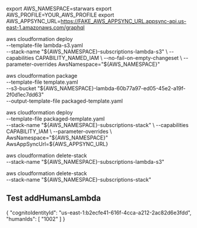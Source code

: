 export AWS_NAMESPACE=starwars
export AWS_PROFILE=YOUR_AWS_PROFILE
export AWS_APPSYNC_URL=https://FAKE_AWS_APPSYNC_URL.appsync-api.us-east-1.amazonaws.com/graphql

aws cloudformation deploy \
  --template-file lambda-s3.yaml \
  --stack-name "${AWS_NAMESPACE}-subscriptions-lambda-s3" \
  --capabilities CAPABILITY_NAMED_IAM \
  --no-fail-on-empty-changeset \
  --parameter-overrides AwsNamespace="${AWS_NAMESPACE}"

aws cloudformation package \
    --template-file template.yaml \
    --s3-bucket "${AWS_NAMESPACE}-lambda-60b77a97-ed05-45e2-a19f-2f0d1ec7dd63" \
    --output-template-file packaged-template.yaml

aws cloudformation deploy \
    --template-file packaged-template.yaml \
    --stack-name "${AWS_NAMESPACE}-subscriptions-stack" \
    --capabilities CAPABILITY_IAM \
    --parameter-overrides \
      AwsNamespace="${AWS_NAMESPACE}" \
      AwsAppSyncUrl=${AWS_APPSYNC_URL}

aws cloudformation delete-stack \
  --stack-name "${AWS_NAMESPACE}-subscriptions-lambda-s3"

aws cloudformation delete-stack \
  --stack-name "${AWS_NAMESPACE}-subscriptions-stack"

## Test addHumansLambda
{
  "cognitoIdentityId": "us-east-1:b2ecfe41-616f-4cca-a212-2ac82d6e3fdd",
  "humanIds": [
    "1002"
  ]
}
